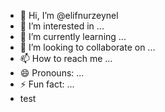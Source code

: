 - 👋 Hi, I’m @elifnurzeynel
- 👀 I’m interested in ...
- 🌱 I’m currently learning ...
- 💞️ I’m looking to collaborate on ...
- 📫 How to reach me ...
- 😄 Pronouns: ...
- ⚡ Fun fact: ...
-  test

<!---
elifnurzeynel/elifnurzeynel is a ✨ special ✨ repository because its `README.md` (this file) appears on your GitHub profile.
You can click the Preview link to take a look at your changes.
--->
